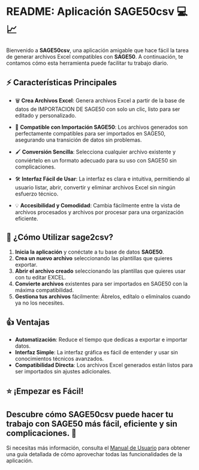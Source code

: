 # README: Aplicación **SAGE50csv** 💻📈

Bienvenido a **SAGE50csv**, una aplicación amigable que hace fácil la tarea de generar archivos Excel compatibles con **SAGE50**. A continuación, te contamos cómo esta herramienta puede facilitar tu trabajo diario.

## ⚡ Características Principales

- 🗑 **Crea Archivos Excel**: Genera archivos Excel a partir de la base de datos de IMPORTACION DE SAGE50 con solo un clic, listo para ser editado y personalizado.

- 💾 **Compatible con Importación SAGE50**: Los archivos generados son perfectamente compatibles para ser importados en SAGE50, asegurando una transición de datos sin problemas.

- 🖌 **Conversión Sencilla**: Selecciona cualquier archivo existente y conviértelo en un formato adecuado para su uso con SAGE50 sin complicaciones.

- 🛠 **Interfaz Fácil de Usar**: La interfaz es clara e intuitiva, permitiendo al usuario listar, abrir, convertir y eliminar archivos Excel sin ningún esfuerzo técnico.

- 💡 **Accesibilidad y Comodidad**: Cambia fácilmente entre la vista de archivos procesados y archivos por procesar para una organización eficiente.

## 🚀 ¿Cómo Utilizar **sage2csv**?

1. **Inicia la aplicación** y conéctate a tu base de datos **SAGE50**.
2. **Crea un nuevo archivo** seleccionando las plantillas que quieres exportar.
3. **Abrir el archivo creado** seleccionando las plantillas que quieres usar con tu editar EXCEL.
4. **Convierte archivos** existentes para ser importados en SAGE50 con la máxima compatibilidad.
5. **Gestiona tus archivos** fácilmente: Ábrelos, edítalo o elimínalos cuando ya no los necesites.


## 👍 Ventajas

- **Automatización**: Reduce el tiempo que dedicas a exportar e importar datos.
- **Interfaz Simple**: La interfaz gráfica es fácil de entender y usar sin conocimientos técnicos avanzados.
- **Compatibilidad Directa**: Los archivos Excel generados están listos para ser importados sin ajustes adicionales.

## ⭐ ¡Empezar es Fácil!

Descubre cómo **SAGE50csv** puede hacer tu trabajo con **SAGE50** más fácil, eficiente y sin complicaciones. 🙌
---

Si necesitas más información, consulta el [Manual de Usuario](https://wertymsd.github.io/Sage50csv/) para obtener una guía detallada de cómo aprovechar todas las funcionalidades de la aplicación.

